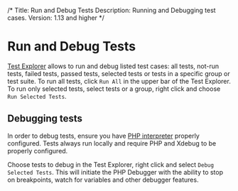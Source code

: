 /*
Title: Run and Debug Tests
Description: Running and Debugging test cases.
Version: 1.13 and higher
*/

# Run and Debug Tests

[Test Explorer](/Testing/test-explorer) allows to run and debug listed test cases: all tests, not-run tests, failed tests, passed tests, selected tests or tests in a specific group or test suite. To run all tests, click `Run All` in the upper bar of the Test Explorer. To run only selected tests, select tests or a group, right click and choose `Run Selected Tests`.

## Debugging tests

In order to debug tests, ensure you have [PHP interpreter](/debug/installing-php) properly configured. Tests always run locally and require PHP and Xdebug to be properly configured.

Choose tests to debug in the Test Explorer, right click and select `Debug Selected Tests`. This will initiate the PHP Debugger with the ability to stop on breakpoints, watch for variables and other debugger features.

